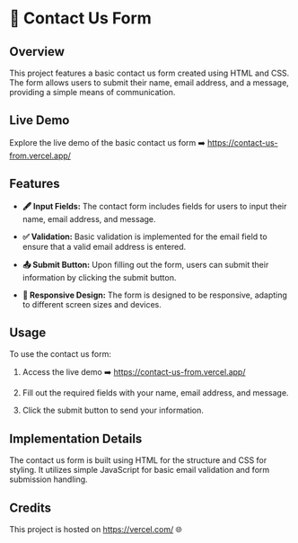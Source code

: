 # **📧 Contact Us Form**

## Overview

This project features a basic contact us form created using HTML and CSS. The form allows users to submit their name, email address, and a message, providing a simple means of communication.

## Live Demo

Explore the live demo of the basic contact us form ➡️ https://contact-us-from.vercel.app/

## Features

- **🖋️ Input Fields:** The contact form includes fields for users to input their name, email address, and message.
  
- **✅ Validation:** Basic validation is implemented for the email field to ensure that a valid email address is entered.
  
- **📤 Submit Button:** Upon filling out the form, users can submit their information by clicking the submit button.
  
- **📱 Responsive Design:** The form is designed to be responsive, adapting to different screen sizes and devices.

## Usage

To use the contact us form:

1. Access the live demo ➡️ https://contact-us-from.vercel.app/
  
2. Fill out the required fields with your name, email address, and message.
  
3. Click the submit button to send your information.

## Implementation Details

The contact us form is built using HTML for the structure and CSS for styling. It utilizes simple JavaScript for basic email validation and form submission handling.

## Credits

This project is hosted on https://vercel.com/ 🌐
